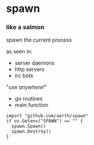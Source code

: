 # spawn

### like a salmon

spawn the current process

as seen in:

  * server daemons
  * http servers
  * irc bots

"use *anywhere*!"

  * go routines
  * main function


```
import "github.com/aerth/spawn"
if os.Getenv("SPAWN") == "" {
  spawn.Spawn()
  spawn.Destroy()
}
```
